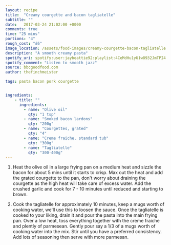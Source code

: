 ```yaml
---
layout: recipe
title:  "Creamy courgette and bacon tagliatelle"
subtitle: ""
date:   2017-03-24 21:02:00 +0000
comments: true
time: "25 mins"
portions: "4"
rough_cost: "£6"
image_location: /assets/food-images/creamy-courgette-bacon-tagliatelle.jpeg
description: "A smooth creamy pasta"
spotify_uri: spotify:user:jaybeattie92:playlist:4CeMdHu1yU1w8932JmTPI4
spotify_comment: "Listen to smooth jazz"
source: bbcgoodfood.com
author: thefinchmeister

tags: pasta bacon pork courgette


ingredients:
    - title: ""
      ingredients:
        - name: "Olive oil"
          qty: "1 tsp"
        - name: "Smoked bacon lardons"
          qty: "200g"
        - name: "Courgettes, grated"
          qty: "4"
        - name: "Creme fraiche, standard tub"
          qty: "300g"
        - name: "Tagliatelle"
          qty: "300-400g"
---
```


1. Heat the olive oil in a large frying pan on a medium heat and sizzle the bacon for about 5 mins until it starts to crisp. 
Max out the heat and add the grated courgette to the pan, 
don't worry about draining the courgette as the high heat will take care of excess water. 
Add the crushed garlic and cook for 7 - 10 minutes until reduced and starting to brown.

2. Cook the tagliatelle for approximately 10 minutes, keep a mugs worth of cooking water, 
we'll use this to loosen the sauce. Once the tagliatelle is cooked to your liking, 
drain it and pour the pasta into the main frying pan. Over a low heat, 
toss everything together with the creme fraiche and plently of parmesean. 
Gently pour say a 1/3 of a mugs worth of cooking water into the mix. 
Stir until you have a preferred consistency. 
Add lots of seasoning then serve with more parmesan.
